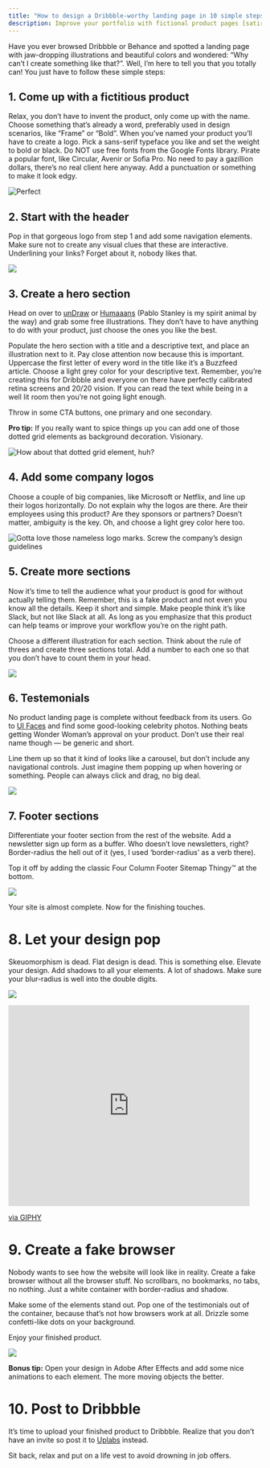 ```yaml
---
title: "How to design a Dribbble-worthy landing page in 10 simple steps "
description: Improve your portfolio with fictional product pages [satire]
---
```

Have you ever browsed Dribbble or Behance and spotted a landing page with jaw-dropping illustrations and beautiful colors and wondered: “Why can’t I create something like that?”. Well, I’m here to tell you that you totally can!
You just have to follow these simple steps:

## 1. Come up with a fictitious product

Relax, you don’t have to invent the product, only come up with the name. Choose something that’s already a word, preferably used in design scenarios, like “Frame” or “Bold”.
When you’ve named your product you’ll have to create a logo. Pick a sans-serif typeface you like and set the weight to bold or black. Do NOT use free fonts from the Google Fonts library. Pirate a popular font, like Circular, Avenir or Sofia Pro. No need to pay a gazillion dollars, there’s no real client here anyway. Add a punctuation or something to make it look edgy.

![](/img/bold.jpeg "Perfect")



## 2. Start with the header

Pop in that gorgeous logo from step 1 and add some navigation elements. Make sure not to create any visual clues that these are interactive. Underlining your links? Forget about it, nobody likes that.

![](/img/header.jpeg)

## 3. Create a hero section

Head on over to [unDraw](https://undraw.co/) or [Humaaans](https://www.humaaans.com/) (Pablo Stanley is my spirit animal by the way) and grab some free illustrations. They don’t have to have anything to do with your product, just choose the ones you like the best.

Populate the hero section with a title and a descriptive text, and place an illustration next to it. Pay close attention now because this is important. Uppercase the first letter of every word in the title like it’s a Buzzfeed article. Choose a light grey color for your descriptive text. Remember, you’re creating this for Dribbble and everyone on there have perfectly calibrated retina screens and 20/20 vision. If you can read the text while being in a well lit room then you’re not going light enough.

Throw in some CTA buttons, one primary and one secondary.

**Pro tip:** If you really want to spice things up you can add one of those dotted grid elements as background decoration. Visionary.

![](/img/dotted.jpeg "How about that dotted grid element, huh?")

## 4. Add some company logos

Choose a couple of big companies, like Microsoft or Netflix, and line up their logos horizontally. Do not explain why the logos are there. Are their employees using this product? Are they sponsors or partners? Doesn’t matter, ambiguity is the key. Oh, and choose a light grey color here too.

![](/img/logos.jpeg "Gotta love those nameless logo marks. Screw the company’s design guidelines")

## 5. Create more sections

Now it’s time to tell the audience what your product is good for without actually telling them. Remember, this is a fake product and not even you know all the details. Keep it short and simple. Make people think it’s like Slack, but not like Slack at all. As long as you emphasize that this product can help teams or improve your workflow you’re on the right path.

Choose a different illustration for each section. Think about the rule of threes and create three sections total. Add a number to each one so that you don’t have to count them in your head.

![](/img/numbers.jpeg)

## 6. Testemonials

No product landing page is complete without feedback from its users. Go to [UI Faces](https://uifaces.co/) and find some good-looking celebrity photos. Nothing beats getting Wonder Woman’s approval on your product. Don’t use their real name though — be generic and short.

Line them up so that it kind of looks like a carousel, but don’t include any navigational controls. Just imagine them popping up when hovering or something. People can always click and drag, no big deal.

![](/img/testemonials.jpeg)

## 7. Footer sections

Differentiate your footer section from the rest of the website. Add a newsletter sign up form as a buffer. Who doesn’t love newsletters, right? Border-radius the hell out of it (yes, I used ‘border-radius’ as a verb there).

Top it off by adding the classic Four Column Footer Sitemap Thingy™ at the bottom.

![](/img/footer.jpeg)

Your site is almost complete. Now for the finishing touches.

# 8. Let your design pop

Skeuomorphism is dead. Flat design is dead. This is something else. Elevate your design. Add shadows to all your elements. A lot of shadows. Make sure your blur-radius is well into the double digits.

![](/img/1_iu7fl-sseploiqmqut6u9g-2x.jpeg)

<iframe src="https://giphy.com/embed/J2h8xB7Q5wFDligq9k" width="480" height="400" frameBorder="0" class="giphy-embed" allowFullScreen></iframe><p><a href="https://giphy.com/gifs/Friends-season-5-episode-110-the-one-with-joeys-bag-J2h8xB7Q5wFDligq9k">via GIPHY</a></p>

# 9. Create a fake browser

Nobody wants to see how the website will look like in reality. Create a fake browser without all the browser stuff. No scrollbars, no bookmarks, no tabs, no nothing. Just a white container with border-radius and shadow.

Make some of the elements stand out. Pop one of the testimonials out of the container, because that’s not how browsers work at all. Drizzle some confetti-like dots on your background.

Enjoy your finished product.

![](/img/finished.jpeg)

**Bonus tip:** Open your design in Adobe After Effects and add some nice animations to each element. The more moving objects the better.

# 10. Post to Dribbble

It’s time to upload your finished product to Dribbble. Realize that you don’t have an invite so post it to [Uplabs](https://www.uplabs.com/) instead.

Sit back, relax and put on a life vest to avoid drowning in job offers.